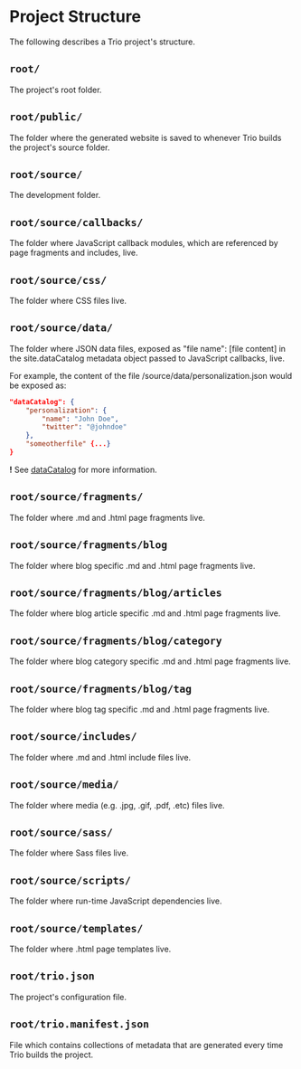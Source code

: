<!--
title: Project Structure
template: learnhowto.html
appendToTarget: true
activeHeaderItem: 2
callback: showCurrentPageInHeader.js
-->

# Project Structure

The following describes a Trio project's structure.

## `root/`

The project's root folder.

## `root/public/`

The folder where the generated website is saved to whenever Trio builds the project's source folder.

## `root/source/`

The development folder.

## `root/source/callbacks/`

The folder where JavaScript callback modules, which are referenced by page fragments and includes, live.

## `root/source/css/`

The folder where CSS files live.

## `root/source/data/`

The folder where JSON data files, exposed as "file name": [file content] in the site.dataCatalog metadata object passed to JavaScript callbacks, live.

For example, the content of the file /source/data/personalization.json would be exposed as:
```json
"dataCatalog": {
    "personalization": {
        "name": "John Doe",
        "twitter": "@johndoe"
    },
    "someotherfile" {...}
}
```

__!__ See <a data-trio-link href="/docs/learn/metadata/#datacatalog">dataCatalog</a> for more information.

## `root/source/fragments/`

The folder where .md and .html page fragments live.

## `root/source/fragments/blog`

The folder where blog specific .md and .html page fragments live.

## `root/source/fragments/blog/articles`

The folder where blog article specific .md and .html page fragments live.

## `root/source/fragments/blog/category`

The folder where blog category specific .md and .html page fragments live.

## `root/source/fragments/blog/tag`

The folder where blog tag specific .md and .html page fragments live.

## `root/source/includes/`

The folder where .md and .html include files live.

## `root/source/media/`

The folder where media (e.g. .jpg, .gif, .pdf, .etc) files live.

## `root/source/sass/`

The folder where Sass files live.

## `root/source/scripts/`

The folder where run-time JavaScript dependencies live.

## `root/source/templates/`

The folder where .html page templates live.

## `root/trio.json`

The project's configuration file.

## `root/trio.manifest.json`

File which contains collections of metadata that are generated every time Trio builds the project.

